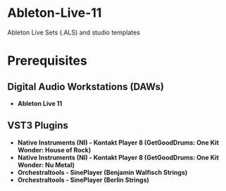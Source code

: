 # Ableton-Live-11
Ableton Live Sets (.ALS) and studio templates

# Prerequisites
## Digital Audio Workstations (DAWs)
* **Ableton Live 11**

## VST3 Plugins
* **Native Instruments (NI) - Kontakt Player 8 (GetGoodDrums: One Kit Wonder: House of Rock)**
* **Native Instruments (NI) - Kontakt Player 8 (GetGoodDrums: One Kit Wonder: Nu Metal)**
* **Orchestraltools - SinePlayer (Benjamin Walfisch Strings)**
* **Orchestraltools - SinePlayer (Berlin Strings)**
